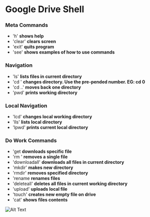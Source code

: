 # Google Drive Shell
### Meta Commands
* 'h'                      **shows help**
* 'clear'                  **clears screen**
* 'exit'                   **quits program**
* 'see'                    **shows examples of how to use commands**
### Navigation
* 'ls'                     **lists files in current directory**
* 'cd <directory>'          **changes directory. Use the pre-pended number. EG: cd 0**
* 'cd ..'                  **moves back one directory**
* 'pwd'                    **prints working directory**
 
### Local Navigation
* 'lcd'                    **changes local working directory**
* 'lls'                    **lists local directory**
* 'lpwd'                   **prints current local directory**

### Do Work Commands
* 'get <filename>          **downloads specific file**
* 'rm <filename>'          **removes a single file**
* 'downloadall'            **downloads all files in current directory**
* 'mkdir'                  **makes new directory**
* 'rmdir' <filename>       **removes specified directory**
* 'rename <filename> <new> **renames files**
* 'deleteall'              **deletes all files in current working directory**
* 'upload'                 **uploads local file**  
* 'touch'                  **creates new empty file on drive**
* 'cat' <number>           **shows files contents**



![Alt Text](output.gif)


